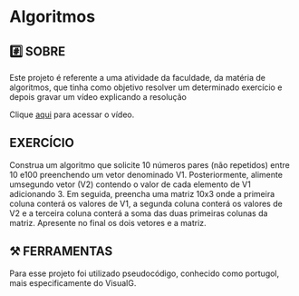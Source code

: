 
# Algoritmos

## #️⃣ SOBRE
Este projeto é referente a uma atividade da faculdade, da matéria de algoritmos, que tinha como objetivo resolver um determinado exercício e depois gravar um vídeo explicando a resolução

Clique <a href="https://youtu.be/xbVKdhldU5U?si=kjLqRKVf_ngHZH00">aqui</a> para acessar o vídeo.

## EXERCÍCIO

Construa um algoritmo que solicite 10 números pares
(não repetidos) entre 10 e100 preenchendo um vetor denominado V1.
Posteriormente, alimente umsegundo vetor (V2) contendo o valor de cada elemento
de V1 adicionando 3. Em seguida, preencha uma matriz 10x3 onde
a primeira coluna conterá os valores de V1, a segunda coluna conterá os valores
de V2 e a terceira coluna conterá a soma das duas primeiras colunas da matriz.
Apresente no final os dois vetores e a matriz.

## ⚒️ FERRAMENTAS
Para esse projeto foi utilizado pseudocódigo, conhecido como portugol, mais especificamente do VisualG.
